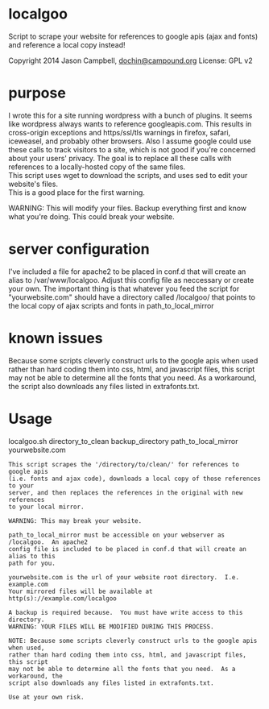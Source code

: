 localgoo
========

Script to scrape your website for references to google apis (ajax and fonts) and 
reference a local copy instead!

Copyright 2014 Jason Campbell, dochin@campound.org
License: GPL v2

purpose
=======
I wrote this for a site running wordpress with a bunch of plugins.  It seems like wordpress always wants to
reference googleapis.com.  This results in cross-origin exceptions and https/ssl/tls warnings in
firefox, safari, iceweasel, and probably other browsers.  Also I assume google could use these calls
to track visitors to a site, which is not good if you're concerned about your users' privacy. 
The goal is to replace all these calls with references to a locally-hosted copy of the same files.  
This script uses wget to download the scripts, and uses sed to edit your website's files.  
This is a good place for the first warning.

WARNING: This will modify your files.  Backup everything first and know what you're doing.
This could break your website.

server configuration
====================
I've included a file for apache2 to be placed in conf.d that will create an alias to /var/www/localgoo.
Adjust this config file as neccessary or create your own.  The important thing is that whatever you
feed the script for "yourwebsite.com" should have a directory called /localgoo/ that points to
the local copy of ajax scripts and fonts in path_to_local_mirror

known issues
============
Because some scripts cleverly construct urls to the google apis when used rather than 
hard coding them into css, html, and javascript files, this script may not be able to 
determine all the fonts that you need.  As a workaround, the script also downloads 
any files listed in extrafonts.txt.

Usage
=====
 localgoo.sh directory_to_clean backup_directory path_to_local_mirror yourwebsite.com
	
	This script scrapes the '/directory/to/clean/' for references to google apis
	(i.e. fonts and ajax code), downloads a local copy of those references to your
	server, and then replaces the references in the original with new references
	to your local mirror.
	
	WARNING: This may break your website.
	
	path_to_local_mirror must be accessible on your webserver as /localgoo.  An apache2
	config file is included to be placed in conf.d that will create an alias to this
	path for you.
	
	yourwebsite.com is the url of your website root directory.  I.e. example.com
	Your mirrored files will be available at http(s)://example.com/localgoo
	
	A backup is required because.  You must have write access to this directory.
	WARNING: YOUR FILES WILL BE MODIFIED DURING THIS PROCESS.
	
	NOTE: Because some scripts cleverly construct urls to the google apis when used,
	rather than hard coding them into css, html, and javascript files, this script
	may not be able to determine all the fonts that you need.  As a workaround, the
	script also downloads any files listed in extrafonts.txt.
	
	Use at your own risk. 
